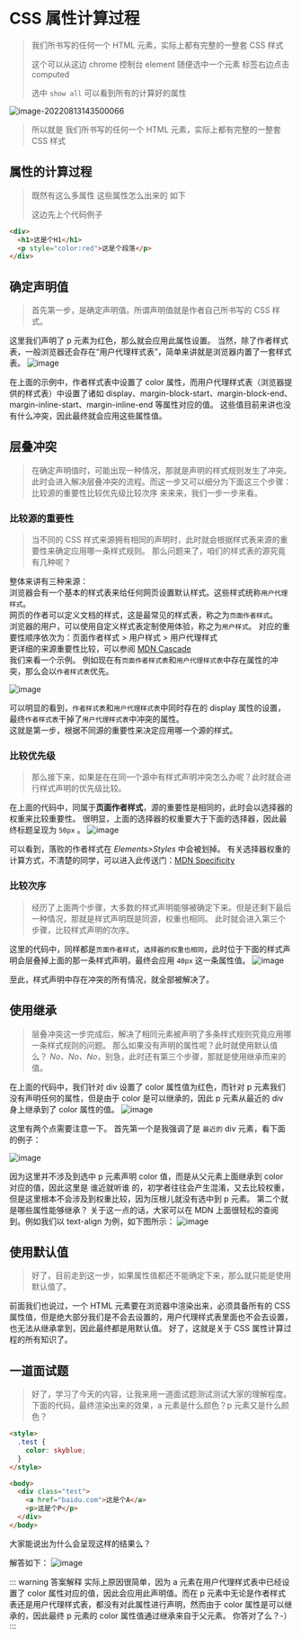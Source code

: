 # CSS 属性计算过程

> 我们所书写的任何一个 HTML 元素，实际上都有完整的一整套 CSS 样式
>
> 这个可以从这边 chrome 控制台 element 随便选中一个元素 标签右边点击 <span class="color-tip">computed</span>
>
> 选中 `show all` 可以看到所有的计算好的属性

![image-20220813143500066](./assets/computedSytle.jpg)

> 所以就是 <span class="color-warning">我们所书写的任何一个 HTML 元素，实际上都有完整的一整套 CSS 样式</span>

## 属性的计算过程

> 既然有这么多属性 这些属性怎么出来的 如下
>
> 这边先上个代码例子

```html
<div>
  <h1>这是个H1</h1>
  <p style="color:red">这是个段落</p>
</div>
```

## 确定声明值

> 首先第一步，是确定声明值。所谓声明值就是作者自己所书写的 CSS 样式。

这里我们声明了 p 元素为红色，那么就会应用此属性设置。
当然，除了作者样式表，一般浏览器还会存在“用户代理样式表”，简单来讲就是浏览器内置了一套样式表。
![image](./assets/computedSytle-2.jpg)

在上面的示例中，作者样式表中设置了 color 属性，而用户代理样式表（浏览器提供的样式表）中设置了诸如 display、margin-block-start、margin-block-end、margin-inline-start、margin-inline-end 等属性对应的值。
这些值目前来讲也没有什么冲突，因此最终就会应用这些属性值。

## 层叠冲突

> 在确定声明值时，可能出现一种情况，那就是声明的样式规则发生了冲突。
> 此时会进入解决层叠冲突的流程。而这一步又可以细分为下面这三个步骤：
> 比较源的重要性比较优先级比较次序
> 来来来，我们一步一步来看。

### 比较源的重要性

> 当不同的 CSS 样式来源拥有相同的声明时，此时就会根据样式表来源的重要性来确定应用哪一条样式规则。
> 那么问题来了，咱们的样式表的源究竟有几种呢？

整体来讲有三种来源：  
浏览器会有一个基本的样式表来给任何网页设置默认样式。这些样式统称`用户代理样式`。  
网页的作者可以定义文档的样式，这是最常见的样式表，称之为`页面作者样式`。  
浏览器的用户，可以使用自定义样式表定制使用体验，称之为`用户样式`。
对应的重要性顺序依次为：页面作者样式 > 用户样式 > 用户代理样式  
更详细的来源重要性比较，可以参阅 [MDN Cascade](https://developer.mozilla.org/zh-CN/docs/Web/CSS/Cascade)  
我们来看一个示例。
例如现在有`页面作者样式表`和`用户代理样式表`中存在属性的冲突，那么会以`作者样式表`优先。

![image](./assets/computedSytle-3.jpg)

可以明显的看到，`作者样式表`和`用户代理样式表`中同时存在的 display 属性的设置，最终`作者样式表`干掉了`用户代理样式表`中冲突的属性。  
这就是第一步，根据不同源的重要性来决定应用哪一个源的样式。

### 比较优先级

> 那么接下来，如果是在在同一个源中有样式声明冲突怎么办呢？此时就会进行样式声明的优先级比较。

在上面的代码中，同属于**页面作者样式**，源的重要性是相同的，此时会以选择器的权重来比较重要性。
很明显，上面的选择器的权重要大于下面的选择器，因此最终标题呈现为 `50px` 。
![image](./assets/computedSytle-4.jpg)

可以看到，落败的作者样式在 _Elements>Styles_ 中会被划掉。
有关选择器权重的计算方式，不清楚的同学，可以进入此传送门：[MDN Specificity](https://developer.mozilla.org/en-US/docs/Web/CSS/Specificity)

### 比较次序

> 经历了上面两个步骤，大多数的样式声明能够被确定下来。但是还剩下最后一种情况，那就是样式声明既是同源，权重也相同。
> 此时就会进入第三个步骤，比较样式声明的次序。

这里的代码中，同样都是`页面作者样式`，`选择器的权重也相同`，此时位于下面的样式声明会层叠掉上面的那一条样式声明，最终会应用 `40px` 这一条属性值。
![image](./assets/computedSytle-5.jpg)

至此，样式声明中存在冲突的所有情况，就全部被解决了。

## 使用继承

> 层叠冲突这一步完成后，解决了相同元素被声明了多条样式规则究竟应用哪一条样式规则的问题。
> 那么如果没有声明的属性呢？此时就使用默认值么？
> _No、No、No_，别急，此时还有第三个步骤，那就是使用继承而来的值。

在上面的代码中，我们针对 div 设置了 color 属性值为红色，而针对 p 元素我们没有声明任何的属性，但是由于 color 是可以继承的，因此 p 元素从最近的 div 身上继承到了 color 属性的值。
![image](./assets/computedSytle-6.jpg)

这里有两个点需要注意一下。
首先第一个是我强调了是 `最近的` div 元素，看下面的例子：

![image](./assets/computedSytle-7.jpg)

因为这里并不涉及到选中 p 元素声明 color 值，而是从父元素上面继承到 color 对应的值，因此这里是 <span class="color-warning">谁近就听谁</span> 的，初学者往往会产生混淆，又去比较权重，但是这里根本不会涉及到权重比较，因为压根儿就没有选中到 p 元素。
第二个就是哪些属性能够继承？
关于这一点的话，大家可以在 MDN 上面很轻松的查阅到。例如我们以 text-align 为例，如下图所示：
![image](./assets/computedSytle-8.jpg)

## 使用默认值

> 好了，目前走到这一步，如果属性值都还不能确定下来，那么就只能是使用默认值了。

前面我们也说过，一个 HTML 元素要在浏览器中渲染出来，必须具备所有的 CSS 属性值，但是绝大部分我们是不会去设置的，用户代理样式表里面也不会去设置，也无法从继承拿到，因此最终都是用默认值。
好了，这就是关于 CSS 属性计算过程的所有知识了。

## 一道面试题

> 好了，学习了今天的内容，让我来用一道面试题测试测试大家的理解程度。
> 下面的代码，最终渲染出来的效果，a 元素是什么颜色？p 元素又是什么颜色？

```html
<style>
  .test {
    color: skyblue;
  }
</style>

<body>
  <div class="test">
    <a href="baidu.com">这是个A</a>
    <p>这是个P</p>
  </div>
</body>
```

大家能说出为什么会呈现这样的结果么？

解答如下：
![image](./assets/computedSytle-9.jpg)

::: warning 答案解释
实际上原因很简单，因为 a 元素在用户代理样式表中已经设置了 color 属性对应的值，因此会应用此声明值。而在 p 元素中无论是作者样式表还是用户代理样式表，都没有对此属性进行声明，然而由于 color 属性是可以继承的，因此最终 p 元素的 color 属性值通过继承来自于父元素。
你答对了么？-）
:::
